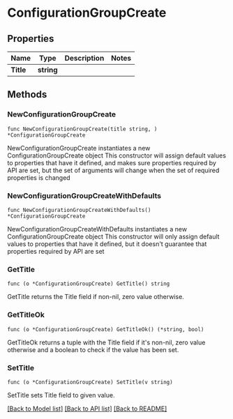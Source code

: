 # ConfigurationGroupCreate

## Properties

Name | Type | Description | Notes
------------ | ------------- | ------------- | -------------
**Title** | **string** |  | 

## Methods

### NewConfigurationGroupCreate

`func NewConfigurationGroupCreate(title string, ) *ConfigurationGroupCreate`

NewConfigurationGroupCreate instantiates a new ConfigurationGroupCreate object
This constructor will assign default values to properties that have it defined,
and makes sure properties required by API are set, but the set of arguments
will change when the set of required properties is changed

### NewConfigurationGroupCreateWithDefaults

`func NewConfigurationGroupCreateWithDefaults() *ConfigurationGroupCreate`

NewConfigurationGroupCreateWithDefaults instantiates a new ConfigurationGroupCreate object
This constructor will only assign default values to properties that have it defined,
but it doesn't guarantee that properties required by API are set

### GetTitle

`func (o *ConfigurationGroupCreate) GetTitle() string`

GetTitle returns the Title field if non-nil, zero value otherwise.

### GetTitleOk

`func (o *ConfigurationGroupCreate) GetTitleOk() (*string, bool)`

GetTitleOk returns a tuple with the Title field if it's non-nil, zero value otherwise
and a boolean to check if the value has been set.

### SetTitle

`func (o *ConfigurationGroupCreate) SetTitle(v string)`

SetTitle sets Title field to given value.



[[Back to Model list]](../README.md#documentation-for-models) [[Back to API list]](../README.md#documentation-for-api-endpoints) [[Back to README]](../README.md)


